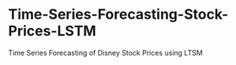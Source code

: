 # Time-Series-Forecasting-Stock-Prices-LSTM
Time Series Forecasting of Disney Stock Prices using LTSM 
